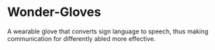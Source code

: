 # Wonder-Gloves
A wearable glove that converts sign language to speech, thus making communication for differently abled more effective.
